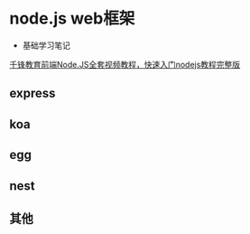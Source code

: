 # node.js web框架 

- 基础学习笔记

[千锋教育前端Node.JS全套视频教程，快速入门nodejs教程完整版](https://www.bilibili.com/video/BV1rA4y1Z7fd)

## express
## koa
## egg
## nest
## 其他
